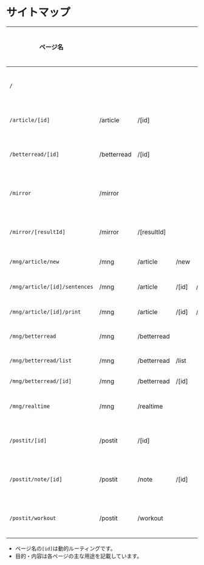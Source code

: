 # サイトマップ

| ページ名                      |             |             |       |            | カテゴリ | 目的・内容                           | 備考 |
| ----------------------------- | ----------- | ----------- | ----- | ---------- | -------- | ------------------------------------ | ---- |
| `/`                           |             |             |       |            | ホーム   | ユーザーグループに応じたトップページ |      |
| `/article/[id]`               | /article    | /[id]       |       |            | 作文     | 作文の詳細・録音・添削               |      |
| `/betterread/[id]`            | /betterread | /[id]       |       |            | 課前準備 | Betterread（課前準備）の詳細・編集   |      |
| `/mirror`                     | /mirror     |             |       |            | 鏡像練習 | Mirrorワークアウトの実施             |      |
| `/mirror/[resultId]`          | /mirror     | /[resultId] |       |            | 鏡像練習 | Mirrorワークアウト結果詳細           |      |
| `/mng/article/new`            | /mng        | /article    | /new  |            | 管理     | 作文の新規作成                       |      |
| `/mng/article/[id]/sentences` | /mng        | /article    | /[id] | /sentences | 管理     | 作文の文一覧・編集                   |      |
| `/mng/article/[id]/print`     | /mng        | /article    | /[id] | /print     | 管理     | 作文の印刷用ページ                   |      |
| `/mng/betterread`             | /mng        | /betterread |       |            | 管理     | Betterreadの新規作成                 |      |
| `/mng/betterread/list`        | /mng        | /betterread | /list |            | 管理     | Betterreadの一覧                     |      |
| `/mng/betterread/[id]`        | /mng        | /betterread | /[id] |            | 管理     | Betterreadの編集                     |      |
| `/mng/realtime`               | /mng        | /realtime   |       |            | 管理     | 各種リアルタイム管理画面             |      |
| `/postit/[id]`                | /postit     | /[id]       |       |            | 利貼日文 | 利貼日文の編集・練習                 |      |
| `/postit/note/[id]`           | /postit     | /note       | /[id] |            | 利貼日文 | 利貼日文ノート（語法筆記）           |      |
| `/postit/workout`             | /postit     | /workout    |       |            | 利貼日文 | 利貼日文ワークアウト（学習単）       |      |

- ページ名の`[id]`は動的ルーティングです。
- 目的・内容は各ページの主な用途を記載しています。
